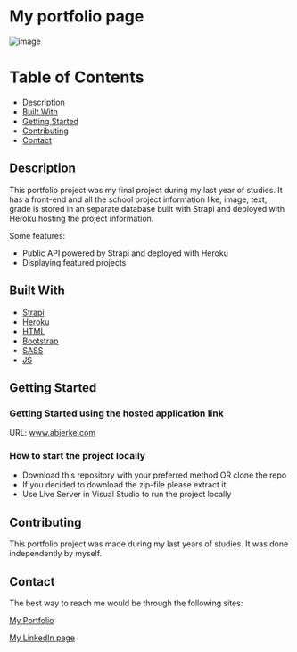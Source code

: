 # My portfolio page


![image](https://i.ibb.co/Bns181d/my-portfolio-webpage.jpg)



# Table of Contents

- [Description](#description)
- [Built With](#built-with)
- [Getting Started](#getting-started)
- [Contributing](#contributing)
- [Contact](#contact)

## Description

This portfolio project was my final project during my last year of studies. It has a front-end and all the school project information like, image, text, grade is stored in an separate database built with Strapi and deployed with Heroku hosting the project information.

Some features:
- Public API powered by Strapi and deployed with Heroku
- Displaying featured projects

## Built With

- [Strapi]( https://strapi.io/)
- [Heroku]( https://www.heroku.com/)
- [HTML](https://html.com/)
- [Bootstrap](https://getbootstrap.com/)
- [SASS](https://sass-lang.com/)
- [JS](https://www.javascript.com/)

## Getting Started

### Getting Started using the hosted application link

URL: www.abjerke.com


### How to start the project locally

- Download this repository with your preferred method OR clone the repo
- If you decided to download the zip-file please extract it
- Use Live Server in Visual Studio to run the project locally


## Contributing

This portfolio project was made during my last years of studies. It was done independently by myself.

## Contact

The best way to reach me would be through the following sites:

[My Portfolio](https://www.abjerke.com/)

[My LinkedIn page]( https://www.linkedin.com/in/aina-bjerke-a2b114172/)

